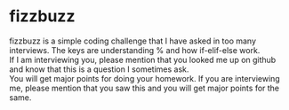 fizzbuzz
========

fizzbuzz is a simple coding challenge that I have asked in too many interviews.  The keys are understanding % and how if-elif-else work.  
If I am interviewing you, please mention that you looked me up on github and know that this is a question I sometimes ask.  
You will get major points for doing your homework.  If you are interviewing me, please mention that you saw this and you will get
major points for the same.
